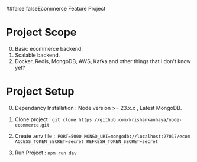 ##false falseEcommerce Feature Project

# Project Scope

0. Basic ecommerce backend.
1. Scalable backend.
2. Docker, Redis, MongoDB, AWS, Kafka and other things that i don't know yet?

# Project Setup

0. Dependancy Installation : Node version >= 23.x.x , Latest MongoDB.

1. Clone project : ```git clone https://github.com/krishankanhaya/node-ecommerce.git```

2. Create .env file :``
PORT=5000
MONGO_URI=mongodb://localhost:27017/ecom
ACCESS_TOKEN_SECRET=secret
REFRESH_TOKEN_SECRET=secret``

3. Run Project : ```npm run dev```

